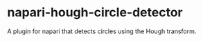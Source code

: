# napari-hough-circle-detector

A plugin for napari that detects circles using the Hough transform.
